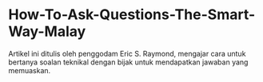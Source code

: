 # How-To-Ask-Questions-The-Smart-Way-Malay
Artikel ini ditulis oleh penggodam Eric S. Raymond, mengajar cara untuk bertanya soalan teknikal dengan bijak untuk mendapatkan jawaban yang memuaskan.
